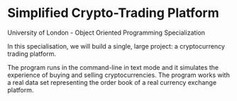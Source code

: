 # Simplified Crypto-Trading Platform

University of London - Object Oriented Programming Specialization

In this specialisation, we will build a single, large project: a cryptocurrency trading platform. 

The program runs in the command-line in text mode and it simulates the experience of buying and selling cryptocurrencies. 
The program works with a real data set representing the order book of a real currency exchange platform. 